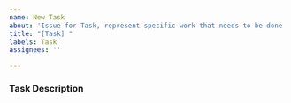 ```yaml
---
name: New Task
about: 'Issue for Task, represent specific work that needs to be done '
title: "[Task] "
labels: Task
assignees: ''

---
```


### Task Description
